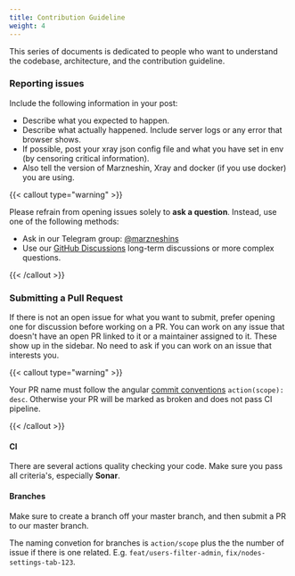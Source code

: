 ```yaml
---
title: Contribution Guideline
weight: 4
---
```


This series of documents is dedicated to people who want to understand
the codebase, architecture, and the contribution guideline.

### Reporting issues

Include the following information in your post:

- Describe what you expected to happen.
- Describe what actually happened. Include server logs or any error that browser shows.
- If possible, post your xray json config file and what you have set in env (by censoring critical information).
- Also tell the version of Marzneshin, Xray and docker (if you use docker) you are using.

{{< callout type="warning" >}}

Please refrain from opening issues solely to **ask a question**. Instead, use one of the following methods:

- Ask in our Telegram group: [@marzneshins](https://t.me/marzneshins)
- Use our [GitHub Discussions](https://github.com/marzneshin/marzneshin/discussions) long-term discussions or more complex questions.

{{< /callout >}}

### Submitting a Pull Request

If there is not an open issue for what you want to submit, prefer opening one for discussion before working on a PR. You
can work on any issue that doesn't have an open PR linked to it or a maintainer assigned to it. These show up in the
sidebar. No need to ask if you can work on an issue that interests you.

{{< callout type="warning" >}}

Your PR name must follow the angular [commit conventions](https://www.conventionalcommits.org) `action(scope): desc`.
Otherwise your PR will be marked as broken and does not pass CI pipeline.

{{< /callout >}}

#### CI

There are several actions quality checking your code. Make sure you pass all criteria's, especially **Sonar**.

#### Branches

Make sure to create a branch off your master branch, and then submit a PR to our master branch.

The naming convetion for branches is `action/scope` plus the the number of issue if
there is one related. E.g. `feat/users-filter-admin`, `fix/nodes-settings-tab-123`.
